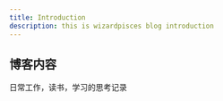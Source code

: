 ```yaml
---
title: Introduction
description: this is wizardpisces blog introduction
---
```


## 博客内容
日常工作，读书，学习的思考记录